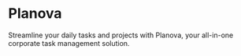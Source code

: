 # Planova

Streamline your daily tasks and projects with Planova, your all-in-one corporate task management solution.
